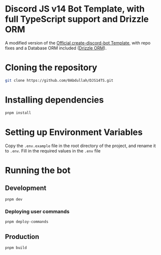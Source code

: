 # Discord JS v14 Bot Template, with full TypeScript support and Drizzle ORM
A modified version of the [Official create-discord-bot Template](https://github.com/discordjs/discord.js/tree/main/packages/create-discord-bot), with repo fixes and a Database ORM included ([Drizzle ORM](https://orm.drizzle.team/)).

# Cloning the repository
```bash
git clone https://github.com/0Abdullah/DJS14TS.git
```

# Installing dependencies
```bash
pnpm install
```

# Setting up Environment Variables
Copy the `.env.example` file in the root directory of the project, and rename it to `.env`. Fill in the required values in the `.env` file

# Running the bot

## Development
```bash
pnpm dev
```

### Deploying user commands
```bash
pnpm deploy-commands
```

## Production
```bash
pnpm build
```

